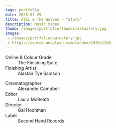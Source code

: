 ```yaml
---
tags: portfolio
date: 2020-07-29
title: Albi & The Wolves - "Story"
description: Music Video
thumb: /images/portfolio/thumbs/aatwstory.jpg
images:
 - /images/portfolio/aatwstory.jpg
 - https://source.unsplash.com/random/1920x1200
---
```


<dl>
  <dt>Online &amp; Colour Grade</dt>
  <dd>The Finishing Suite</dd>

  <dt>Finishing Artist</dt>
  <dd>Alastair Tye Samson</dd>
</dl>

<dl>
  <dt>Cinematographer</dt>
  <dd>Alexander Campbell</dd>

  <dt>Editor</dt>
  <dd>Laura McBeath</dd>

  <dt>Director</dt>
  <dd>Gal Hochman</dd>

  <dt>Label</dt>
  <dd>Second Hand Records</dd>
</dl>